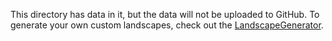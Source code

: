 This directory has data in it, but the data will not be uploaded to GitHub. To generate your own custom landscapes, check out the [LandscapeGenerator](https://github.com/tmcclintock/LandscapeGenerator).